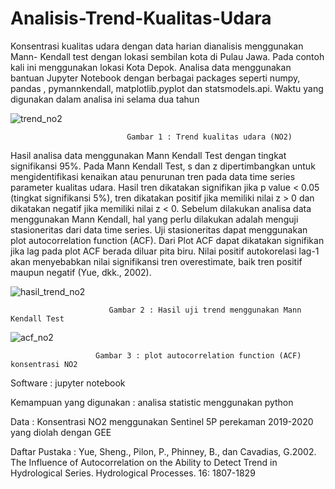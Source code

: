 # Analisis-Trend-Kualitas-Udara

Konsentrasi kualitas udara dengan data harian dianalisis menggunakan Mann- Kendall test dengan lokasi sembilan kota di Pulau Jawa. Pada contoh kali ini menggunakan lokasi Kota Depok. Analisa data menggunakan bantuan Jupyter Notebook dengan berbagai packages seperti numpy, pandas , pymannkendall, matplotlib.pyplot dan statsmodels.api. Waktu yang digunakan dalam analisa ini selama dua tahun

![trend_no2](https://user-images.githubusercontent.com/78722448/168215715-a4d97920-4380-453b-b20b-b591d5788d4d.jpg)
                              
                              Gambar 1 : Trend kualitas udara (NO2) 

Hasil analisa data menggunakan Mann Kendall Test  dengan tingkat signifikansi 95%. Pada Mann Kendall Test, s dan z dipertimbangkan untuk mengidentifikasi kenaikan atau penurunan tren pada data time series parameter kualitas udara. Hasil tren dikatakan signifikan jika p  value < 0.05 (tingkat signifikansi 5%), tren dikatakan positif jika memiliki nilai z > 0 dan dikatakan negatif jika memiliki nilai z < 0. Sebelum dilakukan analisa data menggunakan Mann Kendall, hal yang perlu dilakukan adalah menguji stasioneritas dari data time series. Uji stasioneritas dapat menggunakan plot autocorrelation function (ACF). Dari Plot ACF dapat dikatakan signifikan jika lag pada plot ACF berada diluar pita biru. Nilai positif autokorelasi lag-1 akan menyebabkan nilai signifikansi tren overestimate, baik tren positif maupun negatif (Yue, dkk., 2002).

![hasil_trend_no2](https://user-images.githubusercontent.com/78722448/168216628-487f1bb0-0b2a-4703-9d2e-01735a3f1683.jpg)
                          
                          Gambar 2 : Hasil uji trend menggunakan Mann Kendall Test

![acf_no2](https://user-images.githubusercontent.com/78722448/168216783-d2d0bb29-44f0-4395-baca-1b63dbde4c42.jpg)

                       Gambar 3 : plot autocorrelation function (ACF) konsentrasi NO2

Software : jupyter notebook

Kemampuan yang digunakan : analisa statistic menggunakan python

Data : Konsentrasi NO2 menggunakan Sentinel 5P perekaman 2019-2020 yang diolah dengan GEE

Daftar Pustaka : 
Yue, Sheng., Pilon, P., Phinney, B., dan Cavadias, G.2002. The Influence of Autocorrelation
on the Ability to Detect Trend in Hydrological Series. Hydrological Processes. 16:
1807-1829
